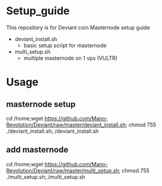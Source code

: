 Setup_guide
=============
This repository is for Deviant coin Masternode setup guide

* deviant_install.sh
    * basic setup script for masternode
* multi_setup.sh
    * multiple masternode on 1 vps (VULTR) 
    
# Usage
## masternode setup
cd /home;wget https://github.com/Mano-Revolution/Deviant/raw/master/deviant_install.sh; chmod 755  ./deviant_install.sh;./deviant_install.sh
## add masternode
cd /home;wget https://github.com/Mano-Revolution/Deviant/raw/master/multi_setup.sh; chmod 755 ./multi_setup.sh;./multi_setup.sh
